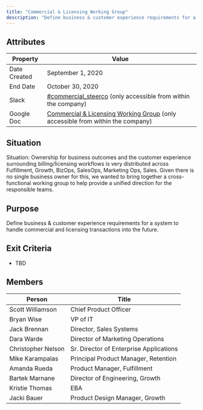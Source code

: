 ```yaml
---
title: "Commercial & Licensing Working Group"
description: "Define business & customer experience requirements for a system to handle commercial and licensing transactions into the future."
---
```


## Attributes

| Property        | Value          |
|-----------------|----------------|
| Date Created    | September 1, 2020   |
| End Date        | October 30, 2020   |
| Slack           | [#commercial_steerco](https://example_company.slack.com/archives/C019UNKBH7B) (only accessible from within the company) |
| Google Doc      | [Commercial & Licensing Working Group](https://docs.google.com/document/d/1MWC3oT4DqCrJ6bFQFsW9C_PsWMIyDB_ygsMwcGyDS6s/edit) (only accessible from within the company) |

## Situation

Situation:  Ownership for business outcomes and the customer experience surrounding billing/licensing workflows is very distributed across Fulfillment, Growth, BizOps, SalesOps, Marketing Ops, Sales.  Given there is no single business owner for this, we wanted to bring together a cross-functional working group to help provide a unified direction for the responsible teams.

## Purpose

Define business & customer experience requirements for a system to handle commercial and licensing transactions into the future.

## Exit Criteria

- TBD

## Members

| Person                | Title                                  |
|-----------------------|----------------------------------------|
| Scott Williamson      | Chief Product Officer                         |
| Bryan Wise            | VP of IT                               |
| Jack Brennan          | Director, Sales Systems                |
| Dara Warde            | Director of Marketing Operations       |
| Christopher Nelson    | Sr. Director of Enterprise Applications|
| Mike Karampalas       | Principal Product Manager, Retention   |
| Amanda Rueda          | Product Manager, Fulfillment           |
| Bartek Marnane        | Director of Engineering, Growth        |
| Kristie Thomas        | EBA                                    |
| Jacki Bauer           | Product Design Manager, Growth         |
